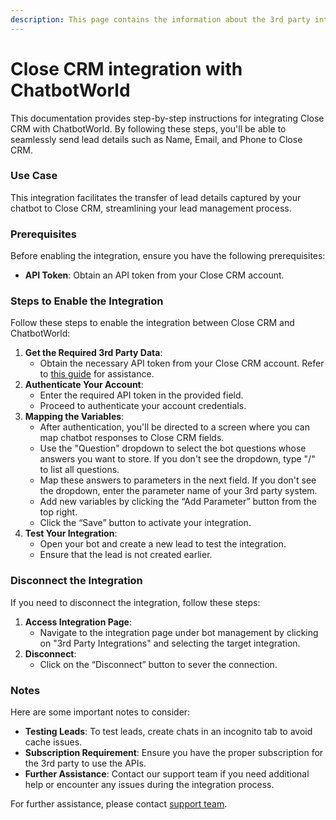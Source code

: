 ```yaml
---
description: This page contains the information about the 3rd party integrations.
---
```


# Close CRM integration with ChatbotWorld

This documentation provides step-by-step instructions for integrating Close CRM with ChatbotWorld. By following these steps, you'll be able to seamlessly send lead details such as Name, Email, and Phone to Close CRM.

### Use Case

This integration facilitates the transfer of lead details captured by your chatbot to Close CRM, streamlining your lead management process.

### Prerequisites

Before enabling the integration, ensure you have the following prerequisites:

* **API Token**: Obtain an API token from your Close CRM account.

### Steps to Enable the Integration

Follow these steps to enable the integration between Close CRM and ChatbotWorld:

1. **Get the Required 3rd Party Data**:
   * Obtain the necessary API token from your Close CRM account. Refer to [this guide](https://pipedrive.readme.io/docs/how-to-find-the-api-token) for assistance.
2. **Authenticate Your Account**:
   * Enter the required API token in the provided field.
   * Proceed to authenticate your account credentials.
3. **Mapping the Variables**:
   * After authentication, you'll be directed to a screen where you can map chatbot responses to Close CRM fields.
   * Use the "Question" dropdown to select the bot questions whose answers you want to store. If you don't see the dropdown, type "/" to list all questions.
   * Map these answers to parameters in the next field. If you don't see the dropdown, enter the parameter name of your 3rd party system.
   * Add new variables by clicking the “Add Parameter” button from the top right.
   * Click the “Save” button to activate your integration.
4. **Test Your Integration**:
   * Open your bot and create a new lead to test the integration.
   * Ensure that the lead is not created earlier.

### Disconnect the Integration

If you need to disconnect the integration, follow these steps:

1. **Access Integration Page**:
   * Navigate to the integration page under bot management by clicking on "3rd Party Integrations" and selecting the target integration.
2. **Disconnect**:
   * Click on the “Disconnect” button to sever the connection.

### Notes

Here are some important notes to consider:

* **Testing Leads**: To test leads, create chats in an incognito tab to avoid cache issues.
* **Subscription Requirement**: Ensure you have the proper subscription for the 3rd party to use the APIs.
* **Further Assistance**: Contact our support team if you need additional help or encounter any issues during the integration process.

For further assistance, please contact [support team](mailto:support@example.com).
